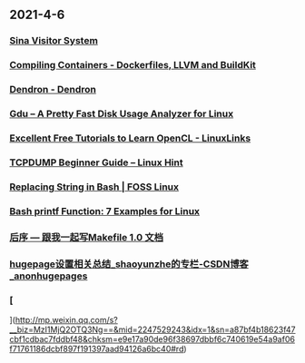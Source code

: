
## 2021-4-6

### [Sina Visitor System](https://passport.weibo.com/visitor/visitor?_rand=1617684290.3873&a=enter&domain=.weibo.com&entry=miniblog&ua=php-sso_sdk_client-0.6.36&url=https%3A%2F%2Fweibo.com%2F6134470959%2FK8RkEkdzG)

### [Compiling Containers - Dockerfiles, LLVM and BuildKit](https://blog.earthly.dev/compiling-containers-dockerfiles-llvm-and-buildkit/)

### [Dendron - Dendron](https://wiki.dendron.so/)

### [Gdu – A Pretty Fast Disk Usage Analyzer for Linux](https://www.tecmint.com/gdu-disk-usage-analyzer-for-linux/)

### [Excellent Free Tutorials to Learn OpenCL - LinuxLinks](https://www.linuxlinks.com/excellent-free-tutorials-learn-opencl/)

### [TCPDUMP Beginner Guide – Linux Hint](https://linuxhint.com/tcpdump-beginner-guide-2/)

### [Replacing String in Bash | FOSS Linux](https://www.fosslinux.com/45774/replacing-string-bash.htm/)

### [Bash printf Function: 7 Examples for Linux](https://www.makeuseof.com/bash-printf-examples/)

### [后序 — 跟我一起写Makefile 1.0 文档](https://seisman.github.io/how-to-write-makefile/postscript.html)

### [hugepage设置相关总结_shaoyunzhe的专栏-CSDN博客_anonhugepages](https://blog.csdn.net/shaoyunzhe/article/details/54614077)

### [
](http://mp.weixin.qq.com/s?__biz=MzI1MjQ2OTQ3Ng==&mid=2247529243&idx=1&sn=a87bf4b18623f47cbf1cdbac7fddbf48&chksm=e9e17a90de96f38697dbbf6c740619e54a9af06f71761186dcbf897f191397aad94126a6bc40#rd)